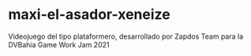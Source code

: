 # maxi-el-asador-xeneize
Videojuego del tipo plataformero, desarrollado por Zapdos Team para la DVBahia Game Work Jam 2021
